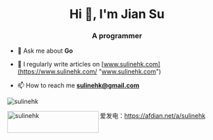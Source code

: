 <h1 align="center">Hi 👋, I'm Jian Su</h1>
<h3 align="center">A programmer</h3>

- 💬 Ask me about **Go**

- 📝 I regularly write articles on [www.sulinehk.com](https://www.sulinehk.com/ "www.sulinehk.com")

- 📫 How to reach me **sulinehk@gmail.com**

<img src="https://github-readme-stats.vercel.app/api?username=linehk&show_icons=true&locale=en" alt="sulinehk" />

<a href="https://ko-fi.com/sulinehk"> <img align="left" src="https://cdn.ko-fi.com/cdn/kofi3.png?v=3" height="50" width="210" alt="sulinehk" /></a>

爱发电：https://afdian.net/a/sulinehk
